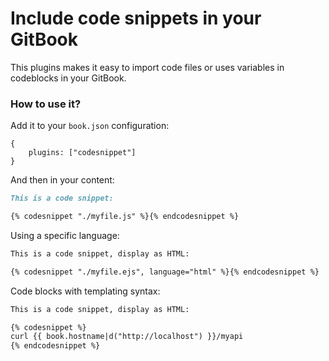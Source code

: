 # Include code snippets in your GitBook

This plugins makes it easy to import code files or uses variables in codeblocks in your GitBook.

### How to use it?

Add it to your `book.json` configuration:

```
{
    plugins: ["codesnippet"]
}
```

And then in your content:

```md
This is a code snippet:

{% codesnippet "./myfile.js" %}{% endcodesnippet %}
```

Using a specific language:

```md
This is a code snippet, display as HTML:

{% codesnippet "./myfile.ejs", language="html" %}{% endcodesnippet %}
```

Code blocks with templating syntax:


```md
This is a code snippet, display as HTML:

{% codesnippet %}
curl {{ book.hostname|d("http://localhost") }}/myapi
{% endcodesnippet %}
```
